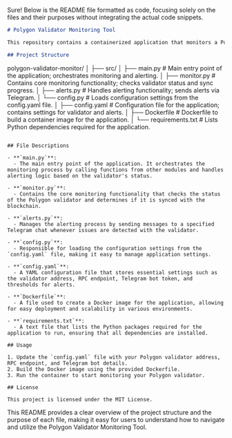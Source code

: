 Sure! Below is the README file formatted as code, focusing solely on the files and their purposes without integrating the actual code snippets.

```markdown
# Polygon Validator Monitoring Tool

This repository contains a containerized application that monitors a Polygon validator node and sends alerts via Telegram when certain conditions are met.

## Project Structure

```
polygon-validator-monitor/
│
├── src/
│   ├── main.py          # Main entry point of the application; orchestrates monitoring and alerting.
│   ├── monitor.py       # Contains core monitoring functionality; checks validator status and sync progress.
│   ├── alerts.py        # Handles alerting functionality; sends alerts via Telegram.
│   └── config.py        # Loads configuration settings from the config.yaml file.
│
├── config.yaml          # Configuration file for the application; contains settings for validator and alerts.
│
├── Dockerfile            # Dockerfile to build a container image for the application.
│
└── requirements.txt      # Lists Python dependencies required for the application.
```

## File Descriptions

- **`main.py`**: 
  - The main entry point of the application. It orchestrates the monitoring process by calling functions from other modules and handles alerting logic based on the validator's status.

- **`monitor.py`**: 
  - Contains the core monitoring functionality that checks the status of the Polygon validator and determines if it is synced with the blockchain.

- **`alerts.py`**: 
  - Manages the alerting process by sending messages to a specified Telegram chat whenever issues are detected with the validator.

- **`config.py`**: 
  - Responsible for loading the configuration settings from the `config.yaml` file, making it easy to manage application settings.

- **`config.yaml`**: 
  - A YAML configuration file that stores essential settings such as the validator address, RPC endpoint, Telegram bot token, and thresholds for alerts.

- **`Dockerfile`**: 
  - A file used to create a Docker image for the application, allowing for easy deployment and scalability in various environments.

- **`requirements.txt`**: 
  - A text file that lists the Python packages required for the application to run, ensuring that all dependencies are installed.

## Usage

1. Update the `config.yaml` file with your Polygon validator address, RPC endpoint, and Telegram bot details.
2. Build the Docker image using the provided Dockerfile.
3. Run the container to start monitoring your Polygon validator.

## License

This project is licensed under the MIT License.
```

This README provides a clear overview of the project structure and the purpose of each file, making it easy for users to understand how to navigate and utilize the Polygon Validator Monitoring Tool.
